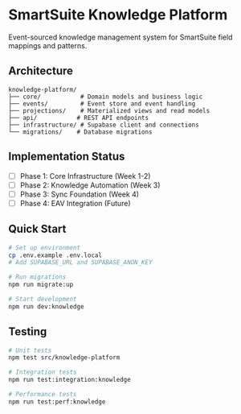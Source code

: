 # SmartSuite Knowledge Platform

Event-sourced knowledge management system for SmartSuite field mappings and patterns.

## Architecture

```
knowledge-platform/
├── core/           # Domain models and business logic
├── events/         # Event store and event handling
├── projections/    # Materialized views and read models
├── api/           # REST API endpoints
├── infrastructure/ # Supabase client and connections
└── migrations/    # Database migrations
```

## Implementation Status

- [ ] Phase 1: Core Infrastructure (Week 1-2)
- [ ] Phase 2: Knowledge Automation (Week 3)
- [ ] Phase 3: Sync Foundation (Week 4)
- [ ] Phase 4: EAV Integration (Future)

## Quick Start

```bash
# Set up environment
cp .env.example .env.local
# Add SUPABASE_URL and SUPABASE_ANON_KEY

# Run migrations
npm run migrate:up

# Start development
npm run dev:knowledge
```

## Testing

```bash
# Unit tests
npm test src/knowledge-platform

# Integration tests
npm run test:integration:knowledge

# Performance tests
npm run test:perf:knowledge
```